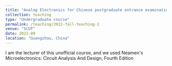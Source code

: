 ```yaml
---
title: "Analog Electronics for Chinese postgraduate entrance examination"
collection: teaching
type: "Undergraduate course"
permalink: /teaching/2022-fall-teaching-1
venue: "SCUT"
date: 2022-09
location: "Guangzhou, China"
---
```


I am the lecturer of this unofficial course, and we used Neamen's Microelectronics: Circuit Analysis And Design, Fourth Edition

